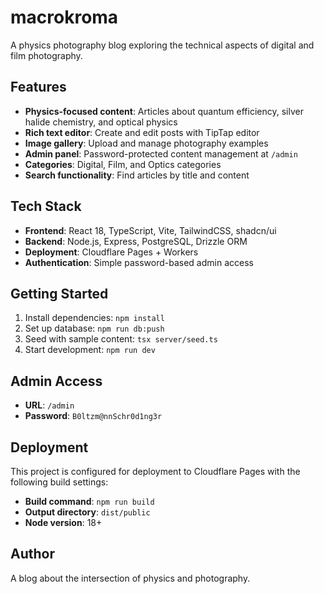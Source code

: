 # macrokroma

A physics photography blog exploring the technical aspects of digital and film photography.

## Features

- **Physics-focused content**: Articles about quantum efficiency, silver halide chemistry, and optical physics
- **Rich text editor**: Create and edit posts with TipTap editor
- **Image gallery**: Upload and manage photography examples
- **Admin panel**: Password-protected content management at `/admin`
- **Categories**: Digital, Film, and Optics categories
- **Search functionality**: Find articles by title and content

## Tech Stack

- **Frontend**: React 18, TypeScript, Vite, TailwindCSS, shadcn/ui
- **Backend**: Node.js, Express, PostgreSQL, Drizzle ORM
- **Deployment**: Cloudflare Pages + Workers
- **Authentication**: Simple password-based admin access

## Getting Started

1. Install dependencies: `npm install`
2. Set up database: `npm run db:push`
3. Seed with sample content: `tsx server/seed.ts`
4. Start development: `npm run dev`

## Admin Access

- **URL**: `/admin`
- **Password**: `B0ltzm@nnSchr0d1ng3r`

## Deployment

This project is configured for deployment to Cloudflare Pages with the following build settings:

- **Build command**: `npm run build`
- **Output directory**: `dist/public`
- **Node version**: 18+

## Author

A blog about the intersection of physics and photography.